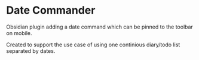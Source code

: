 # Date Commander

Obsidian plugin adding a date command which can be pinned to the toolbar on mobile.

Created to support the use case of using one continious diary/todo list separated by dates.
